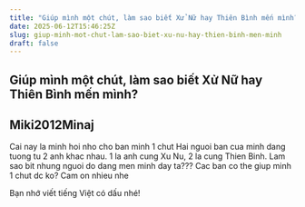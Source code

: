 ```yaml
---
title: "Giúp mình một chút, làm sao biết Xử Nữ hay Thiên Bình mến mình?"
date: 2025-06-12T15:46:25Z
slug: giup-minh-mot-chut-lam-sao-biet-xu-nu-hay-thien-binh-men-minh
draft: false
---
```


## Giúp mình một chút, làm sao biết Xử Nữ hay Thiên Bình mến mình?

## Miki2012Minaj

Cai nay la minh hoi nho cho ban minh 1 chut 
Hai nguoi ban cua minh dang tuong tu 2 anh khac nhau. 1 la anh cung Xu Nu, 2 la cung Thien Binh. Lam sao bit nhung nguoi do dang men minh day ta??? Cac ban co the giup minh 1 chut dc ko? Cam on nhieu nhe 
 
Bạn nhớ viết tiếng Việt có dấu nhé!